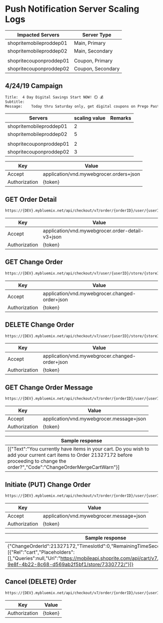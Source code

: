 # Push Notification Server Scaling Logs

| Impacted Servers          | Server Type        | 
|---------------------------|--------------------|
| shopritemobileproddep01   | Main, Primary      |
| shopritemobileproddep02   | Main, Secondary    |
|                           |                    |
| shopritecouponproddep01   | Coupon, Primary    |
| shopritecouponproddep02   | Coupon, Secondary  |

## 4/24/19 Campaign
```sh
Title:	4 Day Digital Savings Start NOW! ⏲️ 💰
Subtitle:
Message:	Today thru Saturday only, get digital coupons on Prego Pasta Sauce, Turkey Hill Ice Cream, Kevita Kombucha and more! Tap to load offers to your card.
```

| Servers                   |  scaling value | Remarks                                                  |
|---------------------------|----------------|----------------------------------------------------------|
| shopritemobileproddep01   |       2        |
| shopritemobileproddep02   |       5        |
|                           |                |
| shopritecouponproddep01   |       2        |
| shopritecouponproddep02   |       3        |

| Key             | Value                                                  |
|-----------------|--------------------------------------------------------|
| Accept          | application/vnd.mywebgrocer.orders+json                |
| Authorization   | {token}                                                |


## GET Order Detail
```sh
https://{DEV}.mybluemix.net/api/checkout/v7/order/{orderID}/user/{userID}
```

| Key             | Value                                                  |
|-----------------|--------------------------------------------------------|
| Accept          | application/vnd.mywebgrocer.order-detail-v3+json       |
| Authorization   | {token}                                                |


## GET Change Order
```sh
https://{DEV}.mybluemix.net/api/checkout/v7/user/{userID}/store/{storeID}/changed/order
```

| Key             | Value                                                  |
|-----------------|--------------------------------------------------------|
| Accept          | application/vnd.mywebgrocer.changed-order+json         |
| Authorization   | {token}                                                |


## DELETE Change Order
```sh
https://{DEV}.mybluemix.net/api/checkout/v7/user/{userID}/store/{storeID}/changed/order
```

| Key             | Value                                                  |
|-----------------|--------------------------------------------------------|
| Accept          | application/vnd.mywebgrocer.changed-order+json         |
| Authorization   | {token}                                                |


## GET Change Order Message
```sh
https://{DEV}.mybluemix.net/api/checkout/v7/order/{orderID}/user/{userID}/store/{storeID}/to/cart
```

| Key             | Value                                                  |
|-----------------|--------------------------------------------------------|
| Accept          | application/vnd.mywebgrocer.message+json               |
| Authorization   | {token}                                                |

|Sample response                                                                 |
|--------------------------------------------------------------------------------|
|[{"Text":"You currently have items in your cart. Do you wish to add your current cart items to Order 21327172 before proceeding to change the order?","Code":"ChangeOrderMergeCartWarn"}]|


## Initiate (PUT) Change Order
```sh
https://{DEV}.mybluemix.net/api/checkout/v7/order/{orderID}/user/{userID}/store/{storeID}/to/cart
```

| Key             | Value                                                  |
|-----------------|--------------------------------------------------------|
| Accept          | application/vnd.mywebgrocer.message+json               |
| Authorization   | {token}                                                |

|Sample response                                                                 |
|--------------------------------------------------------------------------------|
|{"ChangeOrderId":21327172,"TimeslotId":0,"RemainingTimeSeconds":5397,"Links":[{"Rel":"cart","Placeholders":[],"Queries":null,"Uri":"https://mobileapi.shoprite.com/api/cart/v7/user/cf24c5c5-9e8f-4b22-8c68-d569ab2f5bf1/store/7330772/"}]}|

## Cancel (DELETE) Order
```sh
https://{DEV}.mybluemix.net/api/checkout/v7/order/{orderID}/user/{userID}
```

| Key             | Value                                                  |
|-----------------|--------------------------------------------------------|
| Authorization   | {token}                                                |
